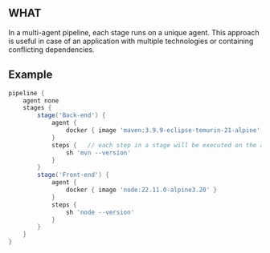 ## WHAT
In a multi-agent pipeline, each stage runs on a unique agent. This approach is useful in case of an application with multiple technologies or containing conflicting dependencies.

## Example

```groovy
pipeline {
    agent none
    stages {
        stage('Back-end') {
            agent {
                docker { image 'maven:3.9.9-eclipse-temurin-21-alpine' }
            }
            steps {   // each step in a stage will be executed on the agent specified for that stage
                sh 'mvn --version'
            }
        }
        stage('Front-end') {
            agent {
                docker { image 'node:22.11.0-alpine3.20' }
            }
            steps {
                sh 'node --version'
            }
        }
    }
}
```